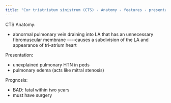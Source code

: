 ```yaml
---
title: "Cor triatriatum sinistrum (CTS) - Anatomy - features - presentation - prognosis?"
---
```

CTS Anatomy:
- abnormal pulmonary vein draining into LA that has an unnecessary fibromuscular membrane 
----causes a subdivision of the LA and appearance of tri-atrium heart

Presentation:
- unexplained pulmonary HTN in peds
- pulmonary edema (acts like mitral stenosis)

Prognosis:
- BAD: fatal within two years
- must have surgery

